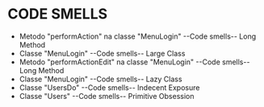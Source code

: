 # CODE SMELLS

- Metodo "performAction" na classe "MenuLogin" --Code smells-- Long Method 
- Classe "MenuLogin" --Code smells-- Large Class 
- Metodo "performActionEdit" na classe "MenuLogin" --Code smells-- Long Method 
- Classe "MenuLogin" --Code smells-- Lazy Class 
- Classe "UsersDo" --Code smells-- Indecent Exposure 
- Classe "Users" --Code smells-- Primitive Obsession 
